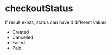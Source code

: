 # checkoutStatus

If result exists, status can have 4 different values
* Created
* Cancelled
* Failed
* Paid